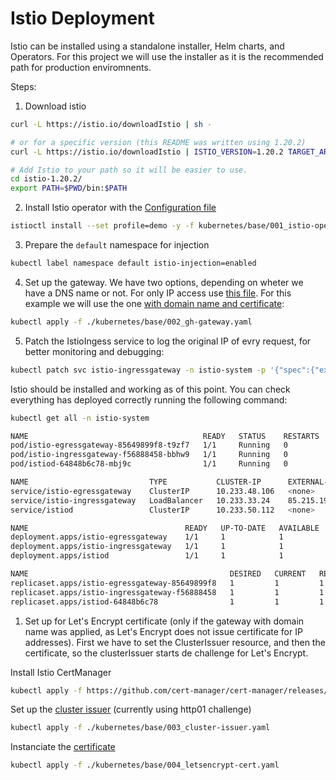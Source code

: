 # Istio Deployment

Istio can be installed using a standalone installer, Helm charts, and Operators. For this project we will use the installer as it is the recommended path for production enviromnents.

Steps: 

1. Download istio

```bash
curl -L https://istio.io/downloadIstio | sh -

# or for a specific version (this README was written using 1.20.2)
curl -L https://istio.io/downloadIstio | ISTIO_VERSION=1.20.2 TARGET_ARCH=x86_64 sh - 

# Add Istio to your path so it will be easier to use.
cd istio-1.20.2/
export PATH=$PWD/bin:$PATH
```

2. Install Istio operator with the [Configuration file](https://github.com/Gravitate-Health/istio/blob/main/kubernetes/base/001_istio-operator.yaml)

```bash
istioctl install --set profile=demo -y -f kubernetes/base/001_istio-operator.yaml
```

3. Prepare the `default` namespace for injection
```bash
kubectl label namespace default istio-injection=enabled
```

4. Set up the gateway. We have two options, depending on wheter we have a DNS name or not. For only IP access use [this file](https://github.com/Gravitate-Health/istio/blob/main/kubernetes/base/002_gh-gateway-ip.yaml). For this example we will use the one [with domain name and certificate](https://github.com/Gravitate-Health/istio/blob/main/kubernetes/base/002_gh-gateway.yaml):

```bash
kubectl apply -f ./kubernetes/base/002_gh-gateway.yaml
```

5. Patch the IstioIngess service to log the original IP of evry request, for better monitoring and debugging:
```bash
kubectl patch svc istio-ingressgateway -n istio-system -p '{"spec":{"externalTrafficPolicy":"Local"}}'
```

Istio should be installed and working as of this point. You can check everything has deployed correctly running the following command:

```bash
kubectl get all -n istio-system
```
```bash
NAME                                       READY   STATUS    RESTARTS   AGE
pod/istio-egressgateway-85649899f8-t9zf7   1/1     Running   0          3m30s
pod/istio-ingressgateway-f56888458-bbhw9   1/1     Running   0          3m30s
pod/istiod-64848b6c78-mbj9c                1/1     Running   0          3m30s

NAME                           TYPE           CLUSTER-IP      EXTERNAL-IP      PORT(S)                                                                      AGE
service/istio-egressgateway    ClusterIP      10.233.48.106   <none>           80/TCP,443/TCP                                                               3m30s
service/istio-ingressgateway   LoadBalancer   10.233.33.24    85.215.199.205   15021:31449/TCP,80:30371/TCP,443:31915/TCP,31400:32682/TCP,15443:32093/TCP   3m30s
service/istiod                 ClusterIP      10.233.50.112   <none>           15010/TCP,15012/TCP,443/TCP,15014/TCP                                        3m30s

NAME                                   READY   UP-TO-DATE   AVAILABLE   AGE
deployment.apps/istio-egressgateway    1/1     1            1           3m30s
deployment.apps/istio-ingressgateway   1/1     1            1           3m30s
deployment.apps/istiod                 1/1     1            1           3m30s

NAME                                             DESIRED   CURRENT   READY   AGE
replicaset.apps/istio-egressgateway-85649899f8   1         1         1       3m30s
replicaset.apps/istio-ingressgateway-f56888458   1         1         1       3m30s
replicaset.apps/istiod-64848b6c78                1         1         1       3m30s
```

1. Set up for Let's Encrypt certificate (only if the gateway with domain name was applied, as Let's Encrypt does not issue certificate for IP addresses). First we have to set the ClusterIssuer resource, and then the certificate, so the clusterIssuer starts de challenge for Let's Encrypt.

Install Istio CertManager

```bash
kubectl apply -f https://github.com/cert-manager/cert-manager/releases/download/v1.11.0/cert-manager.yaml
```

Set up the [cluster issuer](https://github.com/Gravitate-Health/istio/blob/main/kubernetes/base/003_cluster-issuer.yaml) (currently using http01 challenge)
```bash
kubectl apply -f ./kubernetes/base/003_cluster-issuer.yaml
```

Instanciate the [certificate](https://github.com/Gravitate-Health/istio/blob/main/kubernetes/base/004_letsencrypt-cert.yaml)
```bash
kubectl apply -f ./kubernetes/base/004_letsencrypt-cert.yaml
```
